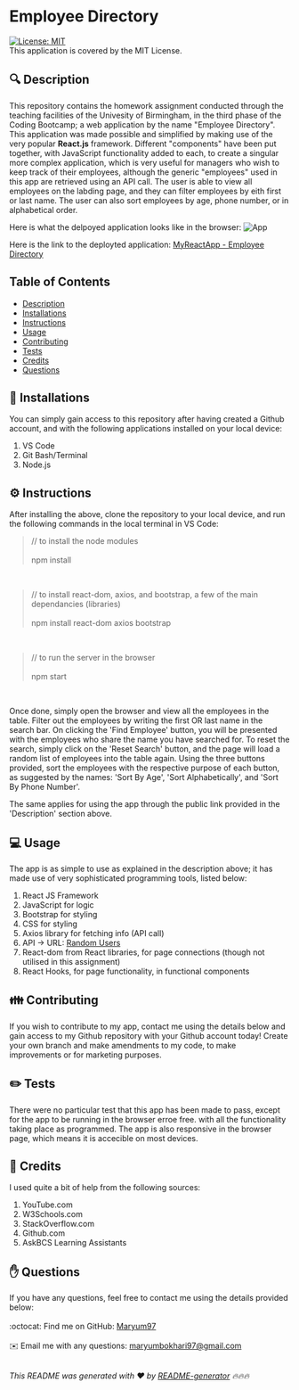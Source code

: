 <h1 style="align: center;">Employee Directory</h1>

[![License: MIT](https://img.shields.io/badge/License-MIT-yellow.svg)](https://opensource.org/licenses/MIT)
<br />
This application is covered by the MIT License.

## 🔍 Description
This repository contains the homework assignment conducted through the teaching facilities of the Univesity of Birmingham, in the third phase of the Coding Bootcamp; a web application by the name "Employee Directory". This application was made possible and simplified by making use of the very popular <b>React.js</b> framework. Different "components" have been put together, with JavaScript functionality added to each, to create a singular more complex application, which is very useful for managers who wish to keep track of their employees, although the generic "employees" used in this app are retrieved using an API call. The user is able to view all employees on the labding page, and they can filter employees by eith first or last name. The user can also sort employees by age, phone number, or in alphabetical order.

Here is what the delpoyed application looks like in the browser:
![App](https://user-images.githubusercontent.com/73832871/117571776-d85ebd00-b0c7-11eb-8f04-bf826b0ce832.png)
<br>

Here is the link to the deployted application:
<a href="https://maryum97.github.io/Employee-Directory-2021/">MyReactApp - Employee Directory</a>

## Table of Contents
- [Description](#description)
- [Installations](#installations)
- [Instructions](#instructions)
- [Usage](#usage)
- [Contributing](#contributing)
- [Tests](#tests)
- [Credits](#credits)
- [Questions](#questions)

## 💾 Installations
You can simply gain access to this repository after having created a Github account, and with the following applications installed on your local device:

1. VS Code
2. Git Bash/Terminal
3. Node.js

## ⚙️ Instructions
After installing the above, clone the repository to your local device, and run the following commands in the local terminal in VS Code:

> // to install the node modules
<br></br>
> npm install

<br>

> // to install react-dom, axios, and bootstrap, a few of the main dependancies (libraries)
<br></br>
> npm install react-dom axios bootstrap

<br>

> // to run the server in the browser 
<br></br>
> npm start

<br>

Once done, simply open the browser and view all the employees in the table. Filter out the employees by writing the first OR last name in the search bar. On clicking the 'Find Employee' button, you will be presented with the employees who share the name you have searched for. To reset the search, simply click on the 'Reset Search' button, and the page will load a random list of employees into the table again. Using the three buttons provided, sort the employees with the respective purpose of each button, as suggested by the names: 'Sort By Age', 'Sort Alphabetically', and 'Sort By Phone Number'.

The same applies for using the app through the public link provided in the 'Description' section above.

## 💻 Usage
The app is as simple to use as explained in the description above; it has made use of very sophisticated programming tools, listed below:

1. React JS Framework
2. JavaScript for logic
3. Bootstrap for styling
4. CSS for styling
5. Axios library for fetching info (API call)
6. API -> URL: <a href="https://randomuser.me/api/?">Random Users</a>
7. React-dom from React libraries, for page connections (though not utilised in this assignment)
8. React Hooks, for page functionality, in functional components

## 👪 Contributing
If you wish to contribute to my app, contact me using the details below and gain access to my Github repository with your Github account today! Create your own branch and make amendments to my code, to make improvements or for marketing purposes.

## ✏️ Tests
There were no particular test that this app has been made to pass, except for the app to be running in the browser erroe free. with all the functionality taking place as programmed. The app is also responsive in the browser page, which means it is accecible on most devices.

## 💐 Credits
I used quite a bit of help from the following sources:
1. YouTube.com
2. W3Schools.com
3. StackOverflow.com
4. Github.com
5. AskBCS Learning Assistants

## ✋ Questions
If you have any questions, feel free to contact me using the details provided below:<br />
<br />
:octocat: Find me on GitHub: [Maryum97](https://github.com/Maryum97)<br />
<br />
✉️ Email me with any questions: maryumbokhari97@gmail.com<br /><br />

_This README was generated with ❤️ by [README-generator](https://github.com/jpd61/README-generator) 🔥🔥🔥_